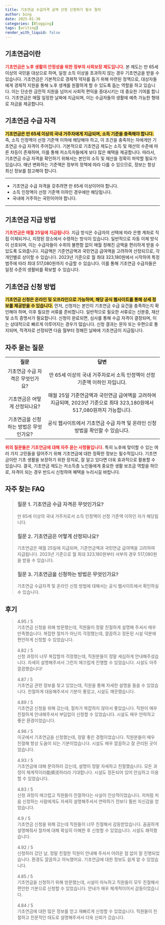 ```yaml
---
title: 기초연금 수급자격 금액 산정 신청하기 필수 절차
author: bing
date: 2025-01-30
categories: [Blogging]
tags: [writing]
render_with_liquid: false
---
```



<h2 id='기초연금이란'>기초연금이란</h2>

<p><b><span style="color: #ee2323;">기초연금은 노후 생활의 안정성을 위한 정부의 사회보장 제도입니다.</span></b> 본 제도는 만 65세 이상의 국민을 대상으로 하며, 일정 소득 이상을 초과하지 않는 경우 기초연금을 받을 수 있습니다. 기초연금은 기본적으로 경제적 약자를 돕기 위해 마련된 정책으로, 대상자들에게 경제적 지원을 통해 노후 생계를 원활하게 할 수 있도록 돕는 역할을 하고 있습니다. 이는 단순한 금전적 지원을 넘어서 사회적 편익을 증대시키는 데 중요한 기여를 합니다. 기초연금은 매월 일정한 날짜에 지급되며, 이는 수급자들의 생활에 예측 가능한 형태로 자금을 제공합니다.</p>

<h2 id='기초연금 수급 자격'>기초연금 수급 자격</h2>

<p><b><span style="background-color: #ffe066;">기초연금은 만 65세 이상의 국내 거주자에게 지급되며, 소득 기준을 충족해야 합니다.</span></b> 즉, 소득 인정액이 선정 기준액 이하에 해당해야 하고, 이 조건을 충족하는 자에게만 기초연금 수급 자격이 주어집니다. 기본적으로 기초연금 제도는 소득 및 재산의 수준에 따른 차등이 존재하며, 이를 통해 저소득자들에게 보다 많은 혜택을 제공합니다. 따라서, 기초연금 수급 자격을 확인하기 위해서는 본인의 소득 및 재산을 정확히 파악할 필요가 있습니다. 매년 변화하는 기준액은 정부의 정책에 따라 다를 수 있으므로, 정보는 항상 최신 정보를 참고해야 합니다.</p>

<hr />

<ul>
    <li>기초연금 수급 자격을 갖추려면 만 65세 이상이어야 합니다.</li>
    <li>소득 인정액이 선정 기준액 이하인 경우에만 해당됩니다.</li>
    <li>국내에 거주하는 국민이어야 합니다.</li>
</ul>

<hr />

<h2 id='기초연금 지급 방법'>기초연금 지급 방법</h2>

<p><b><span style="color: #ee2323;">기초연금은 매월 25일에 지급됩니다.</span></b> 지급 방식은 수급자의 선택에 따라 은행 계좌로 직접 이체되거나, 지정된 장소에서 수령하는 방식이 있습니다. 일반적으로 자동 이체 방식이 선호되며, 이는 수급자들이 수취의 불편함 없이 매월 정해진 금액을 편리하게 받을 수 있도록 도와줍니다. 지급액은 기준연금액과 국민연금 급여액을 고려하여 산정되므로, 각 개인별로 상이할 수 있습니다. 2023년 기준으로 월 최대 323,180원에서 시작하여 특정 범주에 따라 최대 517,080원까지 수급할 수 있습니다. 이를 통해 기초연금 수급자들은 일정 수준의 생활비를 확보할 수 있습니다.</p>

<h2 id='기초연금 신청 방법'>기초연금 신청 방법</h2>

<p><b><span style="background-color: #ffe066;">기초연금 신청은 온라인 및 오프라인으로 가능하며, 해당 공식 웹사이트를 통해 상세 정보를 제공받을 수 있습니다.</span></b> 먼저, 신청자는 본인이 기초연금 수급 요건을 충족하는지 확인해야 하며, 이후 필요한 서류를 준비합니다. 일반적으로 필요한 서류로는 신분증, 재산 및 소득 증명서가 필요합니다. 신청이 완료되면, 심사를 통해 수급 자격이 결정되며, 이는 상대적으로 빠르게 이루어지는 경우가 많습니다. 신청 결과는 문자 또는 우편으로 통지되며, 적격자로 선정되면 다음 월부터 정해진 날짜에 기초연금이 지급됩니다.</p>

<h2 id='자주 묻는 질문'>자주 묻는 질문</h2>

<table>
    <tr>
        <td style="text-align: center; height: 17px;"><b>질문</b></td>
        <td style="text-align: center; height: 17px;"><b>답변</b></td>
    </tr>
    <tr>
        <td style="text-align: center; height: 17px;">기초연금 수급 자격은 무엇인가요?</td>
        <td style="text-align: center; height: 17px;">만 65세 이상의 국내 거주자로서 소득 인정액이 선정 기준액 이하인 자입니다.</td>
    </tr>
    <tr>
        <td style="text-align: center; height: 17px;">기초연금은 어떻게 산정되나요?</td>
        <td style="text-align: center; height: 17px;">매월 25일 기준연금액과 국민연금 급여액을 고려하여 지급되며, 2023년 기준으로 최대 323,180원에서 517,080원까지 가능합니다.</td>
    </tr>
    <tr>
        <td style="text-align: center; height: 17px;">기초연금을 신청하는 방법은 무엇인가요?</td>
        <td style="text-align: center; height: 17px;">공식 웹사이트에서 기초연금 수급 자격 및 온라인 신청 방법을 확인할 수 있습니다.</td>
    </tr>
</table>

<p><b><span style="color: #ee2323;">위의 질문들은 기초연금에 대해 자주 묻는 사항들입니다.</span></b> 특히 노후에 맞이할 수 있는 여러 가지 고민들을 덜어주기 위해 기초연금에 대한 정확한 정보는 필수적입니다. 기초연금이란 기초 생활을 보장하기 위한 장치로, 잘 알고 있다면 더욱 효과적으로 활용할 수 있습니다. 결국, 기초연금 제도는 저소득층 노인들에게 중요한 생활 보조금 역할을 하므로, 자격이 되는 경우 반드시 신청하여 혜택을 누리시길 바랍니다.</p>


<h2 id='자주_찾는_FAQ'>자주 찾는 FAQ</h2>
<div itemscope="" itemtype="https://schema.org/FAQPage"> 
<blockquote> 
<div itemscope="" itemprop="mainEntity" itemtype="https://schema.org/Question"> 
<h3 itemprop="name">질문 1. 기초연금 수급 자격은 무엇인가요?</h3> 
<div itemscope="" itemprop="acceptedAnswer" itemtype="https://schema.org/Answer"> 
<span itemprop="text"> 
<p>만 65세 이상의 국내 거주자로서 소득 인정액이 선정 기준액 이하인 자가 해당됩니다.</p> 
</span> 
</div> 
</div> 
<div itemscope="" itemprop="mainEntity" itemtype="https://schema.org/Question"> 
<h3 itemprop="name">질문 2. 기초연금은 어떻게 산정되나요?</h3> 
<div itemscope="" itemprop="acceptedAnswer" itemtype="https://schema.org/Answer"> 
<span itemprop="text"> 
<p>기초연금은 매월 25일에 지급되며, 기준연금액과 국민연금 급여액을 고려하여 지급됩니다. 2023년 기준으로 월 최대 323,180원부터 서부의 경우 517,080원을 받을 수 있습니다.</p> 
</span> 
</div> 
</div> 
<div itemscope="" itemprop="mainEntity" itemtype="https://schema.org/Question"> 
<h3 itemprop="name">질문 3. 기초연금을 신청하는 방법은 무엇인가요?</h3> 
<div itemscope="" itemprop="acceptedAnswer" itemtype="https://schema.org/Answer"> 
<span itemprop="text"> 
<p>기초연금 수급자격 및 온라인 신청 방법에 대해서는 공식 웹사이트에서 확인하실 수 있습니다.</p> 
</span> 
</div> 
</div> 
</blockquote> 
</div>
<h2 id='후기'>후기</h2>
<div itemscope itemtype="https://schema.org/Product">
  <blockquote>
  <div itemprop="review" itemscope itemtype="https://schema.org/Review">
      <div itemprop="reviewRating" itemscope itemtype="https://schema.org/Rating"> <span itemprop="ratingValue">4.95</span> / <span itemprop="bestRating">5</span> </div>
      <span itemprop="reviewBody">기초연금 신청을 위해 방문했는데, 직원들이 정말 친절하게 설명해 주셔서 매우 만족했습니다. 복잡한 절차가 아닌지 걱정했는데, 깔끔하고 정돈된 시설 덕분에 편안하게 신청할 수 있었습니다.</span>
  </div>
  <br>
  <div itemprop="review" itemscope itemtype="https://schema.org/Review">
      <div itemprop="reviewRating" itemscope itemtype="https://schema.org/Rating"> <span itemprop="ratingValue">4.82</span> / <span itemprop="bestRating">5</span> </div>
      <span itemprop="reviewBody">신청 과정이 너무 복잡할까 걱정했는데, 직원분들이 정말 세심하게 안내해주셨습니다. 자세히 설명해주셔서 그런지 매끄럽게 진행할 수 있었습니다. 시설도 아주 깔끔했습니다!</span>
  </div>
  <br>
  <div itemprop="review" itemscope itemtype="https://schema.org/Review">
      <div itemprop="reviewRating" itemscope itemtype="https://schema.org/Rating"> <span itemprop="ratingValue">4.87</span> / <span itemprop="bestRating">5</span> </div>
      <span itemprop="reviewBody">기초연금 관련 정보를 찾고 있었는데, 직원을 통해 자세한 설명을 들을 수 있었습니다. 친절하게 대응해주셔서 기분이 좋았고, 시설도 깨끗했습니다.</span>
  </div>
  <br>
  <div itemprop="review" itemscope itemtype="https://schema.org/Review">
      <div itemprop="reviewRating" itemscope itemtype="https://schema.org/Rating"> <span itemprop="ratingValue">4.89</span> / <span itemprop="bestRating">5</span> </div>
      <span itemprop="reviewBody">기초연금 신청을 위해 갔는데, 절차가 복잡하지 않아서 좋았습니다. 직원이 매우 친절하게 안내해주셔서 부담없이 신청할 수 있었습니다. 시설도 매우 안락하고 좋은 환경이었습니다.</span>
  </div>
  <br>
  <div itemprop="review" itemscope itemtype="https://schema.org/Review">
      <div itemprop="reviewRating" itemscope itemtype="https://schema.org/Rating"> <span itemprop="ratingValue">4.96</span> / <span itemprop="bestRating">5</span> </div>
      <span itemprop="reviewBody">이곳에서 기초연금을 신청했는데, 정말 좋은 경험이었습니다. 직원분들이 매우 친절해 항상 도움이 되는 기분이었습니다. 시설도 매우 깔끔하고 잘 관리된 곳이었습니다.</span>
  </div>
  <br>
  <div itemprop="review" itemscope itemtype="https://schema.org/Review">
      <div itemprop="reviewRating" itemscope itemtype="https://schema.org/Rating"> <span itemprop="ratingValue">4.93</span> / <span itemprop="bestRating">5</span> </div>
      <span itemprop="reviewBody">기초연금에 대해 문의하러 갔는데, 설명이 정말 자세하고 친절했습니다. 모든 과정이 체계적이라能順流하리라 기대합니다. 시설도 정돈되어 있어 안심하고 이용할 수 있었습니다.</span>
  </div>
  <br>
  <div itemprop="review" itemscope itemtype="https://schema.org/Review">
      <div itemprop="reviewRating" itemscope itemtype="https://schema.org/Rating"> <span itemprop="ratingValue">4.83</span> / <span itemprop="bestRating">5</span> </div>
      <span itemprop="reviewBody">신청 과정이 매끄럽고 직원들이 친절하다는 사실이 인상적이었습니다. 저처럼 처음 신청하는 사람에게도 자세히 설명해주셔서 연락하기 전보다 훨씬 자신감을 얻었습니다.</span>
  </div>
  <br>
  <div itemprop="review" itemscope itemtype="https://schema.org/Review">
      <div itemprop="reviewRating" itemscope itemtype="https://schema.org/Rating"> <span itemprop="ratingValue">4.9</span> / <span itemprop="bestRating">5</span> </div>
      <span itemprop="reviewBody">기초연금 신청을 위해 갔는데 직원들이 너무 친절해서 감동받았습니다. 꼼꼼하게 설명해줘서 절차에 대해 확실히 이해한 후 신청할 수 있었습니다. 시설도 쾌적했습니다.</span>
  </div>
  <br>
  <div itemprop="review" itemscope itemtype="https://schema.org/Review">
      <div itemprop="reviewRating" itemscope itemtype="https://schema.org/Rating"> <span itemprop="ratingValue">4.92</span> / <span itemprop="bestRating">5</span> </div>
      <span itemprop="reviewBody">신청하러 갔던 날, 정말 친절한 직원이 안내해 주셔서 어려운 점 없이 잘 진행되었습니다. 환경도 깔끔하고 아늑했어요. 기초연금에 대한 정보도 쉽게 알 수 있었습니다.</span>
  </div>
  <br>
  <div itemprop="review" itemscope itemtype="https://schema.org/Review">
      <div itemprop="reviewRating" itemscope itemtype="https://schema.org/Rating"> <span itemprop="ratingValue">4.85</span> / <span itemprop="bestRating">5</span> </div>
      <span itemprop="reviewBody">기초연금을 신청하기 위해 방문했는데, 시설이 아늑하고 직원들이 모두 친절해서 편안한 기분으로 신청할 수 있었습니다. 안내가 매우 체계적이어서 감동이었습니다.</span>
  </div>
  <br>
  <div itemprop="review" itemscope itemtype="https://schema.org/Review">
      <div itemprop="reviewRating" itemscope itemtype="https://schema.org/Rating"> <span itemprop="ratingValue">4.84</span> / <span itemprop="bestRating">5</span> </div>
      <span itemprop="reviewBody">기초연금에 대한 많은 정보를 얻고 재빠르게 신청할 수 있었습니다. 직원들이 친절하고 전문적인 태도로 설명해주셔서 더욱 신뢰가 갔습니다.</span>
  </div>
  </blockquote>
</div>
